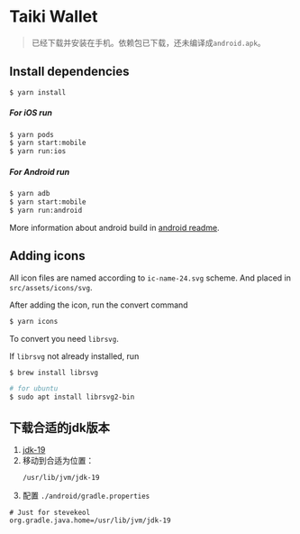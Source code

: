 # Taiki Wallet

> 已经下载并安装在手机。依赖包已下载，还未编译成`android.apk`。

## Install dependencies

```bash
$ yarn install
```

##### For iOS run
```bash
$ yarn pods
$ yarn start:mobile
$ yarn run:ios
```

##### For Android run
```bash
$ yarn adb
$ yarn start:mobile
$ yarn run:android
```

More information about android build in [android readme](android/README.md).


## Adding icons

All icon files are named according to `ic-name-24.svg` scheme. And placed in `src/assets/icons/svg`.

After adding the icon, run the convert command

```bash
$ yarn icons
```

To convert you need `librsvg`.

If `librsvg` not already installed, run

```bash
$ brew install librsvg

# for ubuntu
$ sudo apt install librsvg2-bin
```

## 下载合适的jdk版本
1. [jdk-19](https://www.oracle.com/java/technologies/downloads/)
2. 移动到合适为位置：
	```shell title=""
	/usr/lib/jvm/jdk-19
	```
3. 配置 `./android/gradle.properties`
```
# Just for stevekeol
org.gradle.java.home=/usr/lib/jvm/jdk-19
```
